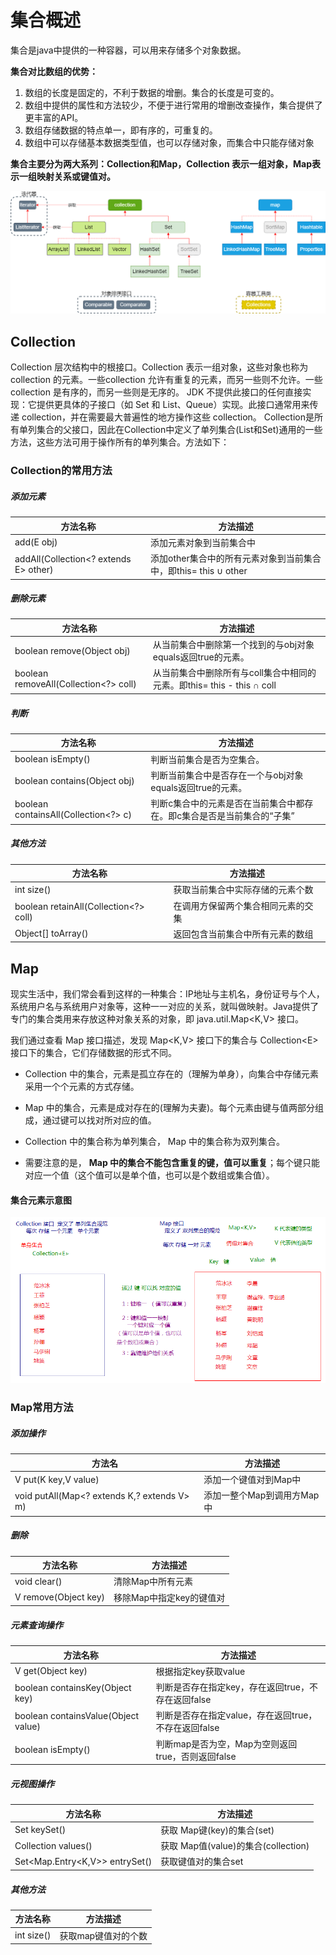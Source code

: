 # 集合概述

集合是java中提供的一种容器，可以用来存储多个对象数据。

**集合对比数组的优势：**

1. 数组的长度是固定的，不利于数据的增删。集合的长度是可变的。
2. 数组中提供的属性和方法较少，不便于进行常用的增删改查操作，集合提供了更丰富的API。
3. 数组存储数据的特点单一，即有序的，可重复的。
4. 数组中可以存储基本数据类型值，也可以存储对象，而集合中只能存储对象

**集合主要分为两大系列：Collection和Map，Collection 表示一组对象，Map表示一组映射关系或键值对。**

![image-20200911124517361](_images/image-20200911124517361.png)

## Collection

Collection 层次结构中的根接口。Collection 表示一组对象，这些对象也称为 collection 的元素。一些collection 允许有重复的元素，而另一些则不允许。一些 collection 是有序的，而另一些则是无序的。
JDK 不提供此接口的任何直接实现：它提供更具体的子接口（如 Set 和 List、Queue）实现。此接口通常用来传递 collection，并在需要最大普遍性的地方操作这些 collection。
Collection是所有单列集合的父接口，因此在Collection中定义了单列集合(List和Set)通用的一些方法，这些方法可用于操作所有的单列集合。方法如下：

### Collection的常用方法

##### 添加元素

| 方法名称 | 方法描述 |
| -------- | -------- |
|add(E obj)|添加元素对象到当前集合中|
|addAll(Collection<? extends E> other)|添加other集合中的所有元素对象到当前集合中，即this= this ∪ other|

##### 删除元素

| 方法名称 | 方法描述 |
| -------- | -------- |
|boolean remove(Object obj)|从当前集合中删除第一个找到的与obj对象equals返回true的元素。|
|boolean removeAll(Collection<?> coll)|从当前集合中删除所有与coll集合中相同的元素。即this= this - this ∩ coll|

##### 判断

| 方法名称                             | 方法描述                                                     |
| ------------------------------------ | ------------------------------------------------------------ |
| boolean isEmpty()                    | 判断当前集合是否为空集合。                                   |
| boolean contains(Object obj)         | 判断当前集合中是否存在一个与obj对象equals返回true的元素。    |
| boolean containsAll(Collection<?> c) | 判断c集合中的元素是否在当前集合中都存在。即c集合是否是当前集合的“子集” |

##### 其他方法

| 方法名称                              | 方法描述                           |
| ------------------------------------- | ---------------------------------- |
| int size()                            | 获取当前集合中实际存储的元素个数   |
| boolean retainAll(Collection<?> coll) | 在调用方保留两个集合相同元素的交集 |
| Object[] toArray()                    | 返回包含当前集合中所有元素的数组   |



## Map

现实生活中，我们常会看到这样的一种集合：IP地址与主机名，身份证号与个人，系统用户名与系统用户对象等，这种一一对应的关系，就叫做映射。Java提供了专门的集合类用来存放这种对象关系的对象，即 java.util.Map<K,V> 接口。

我们通过查看 Map 接口描述，发现 Map<K,V> 接口下的集合与 Collection\<E> 接口下的集合，它们存储数据的形式不同。

-   Collection 中的集合，元素是孤立存在的（理解为单身），向集合中存储元素采用一个个元素的方式存储。

-   Map 中的集合，元素是成对存在的(理解为夫妻)。每个元素由键与值两部分组成，通过键可以找对所对应的值。

-   Collection 中的集合称为单列集合， Map 中的集合称为双列集合。

-   需要注意的是， **Map 中的集合不能包含重复的键，值可以重复**；每个键只能对应一个值（这个值可以是单个值，也可以是个数组或集合值）。

#### 集合元素示意图

![image-20200911125412455](_images/image-20200911125412455.png)

### Map常用方法

##### 添加操作

| 方法名                                      | 方法描述                   |
| ------------------------------------------- | -------------------------- |
| V put(K key,V value)                        | 添加一个键值对到Map中      |
| void putAll(Map<? extends K,? extends V> m) | 添加一整个Map到调用方Map中 |

##### 删除

| 方法名称             | 方法描述                 |
| -------------------- | ------------------------ |
| void clear()         | 清除Map中所有元素        |
| V remove(Object key) | 移除Map中指定key的键值对 |

##### 元素查询操作

| 方法名称 | 方法描述 |
| -------- | -------- |
|V get(Object key)|根据指定key获取value|
|boolean containsKey(Object key)|判断是否存在指定key，存在返回true，不存在返回false|
|boolean containsValue(Object value)|判断是否存在指定value，存在返回true，不存在返回false|
|boolean isEmpty()|判断map是否为空，Map为空则返回true，否则返回false|

##### 元视图操作
| 方法名称 | 方法描述 |
| -------- | -------- |
|Set keySet()|获取 Map键(key)的集合(set)|
|Collection values()|获取 Map值(value)的集合(collection)|
|Set<Map.Entry<K,V>> entrySet()|获取键值对的集合set|

##### 其他方法

| 方法名称   | 方法描述            |
| ---------- | ------------------- |
| int size() | 获取map键值对的个数 |

